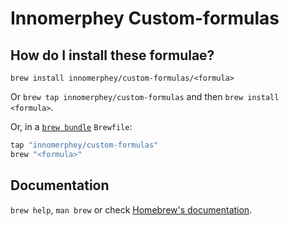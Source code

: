 # Innomerphey Custom-formulas

## How do I install these formulae?

`brew install innomerphey/custom-formulas/<formula>`

Or `brew tap innomerphey/custom-formulas` and then `brew install <formula>`.

Or, in a [`brew bundle`](https://github.com/Homebrew/homebrew-bundle) `Brewfile`:

```ruby
tap "innomerphey/custom-formulas"
brew "<formula>"
```

## Documentation

`brew help`, `man brew` or check [Homebrew's documentation](https://docs.brew.sh).
